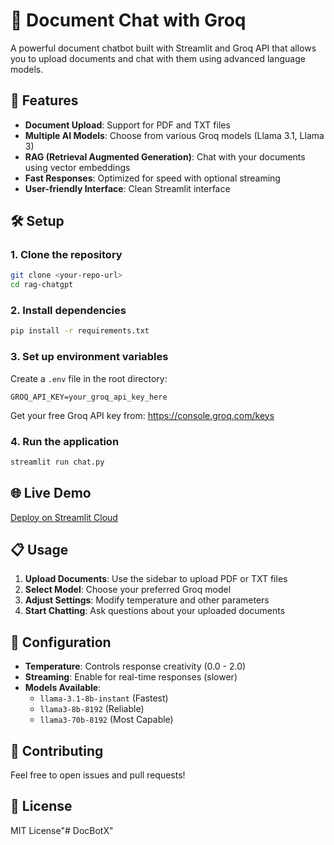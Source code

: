 # 📄 Document Chat with Groq

A powerful document chatbot built with Streamlit and Groq API that allows you to upload documents and chat with them using advanced language models.

## 🚀 Features

- **Document Upload**: Support for PDF and TXT files
- **Multiple AI Models**: Choose from various Groq models (Llama 3.1, Llama 3)
- **RAG (Retrieval Augmented Generation)**: Chat with your documents using vector embeddings
- **Fast Responses**: Optimized for speed with optional streaming
- **User-friendly Interface**: Clean Streamlit interface

## 🛠️ Setup

### 1. Clone the repository
```bash
git clone <your-repo-url>
cd rag-chatgpt
```

### 2. Install dependencies
```bash
pip install -r requirements.txt
```

### 3. Set up environment variables
Create a `.env` file in the root directory:
```
GROQ_API_KEY=your_groq_api_key_here
```

Get your free Groq API key from: https://console.groq.com/keys

### 4. Run the application
```bash
streamlit run chat.py
```

## 🌐 Live Demo

[Deploy on Streamlit Cloud](https://share.streamlit.io/)

## 📋 Usage

1. **Upload Documents**: Use the sidebar to upload PDF or TXT files
2. **Select Model**: Choose your preferred Groq model
3. **Adjust Settings**: Modify temperature and other parameters
4. **Start Chatting**: Ask questions about your uploaded documents

## 🔧 Configuration

- **Temperature**: Controls response creativity (0.0 - 2.0)
- **Streaming**: Enable for real-time responses (slower)
- **Models Available**:
  - `llama-3.1-8b-instant` (Fastest)
  - `llama3-8b-8192` (Reliable)
  - `llama3-70b-8192` (Most Capable)

## 🤝 Contributing

Feel free to open issues and pull requests!

## 📄 License

MIT License"# DocBotX" 
